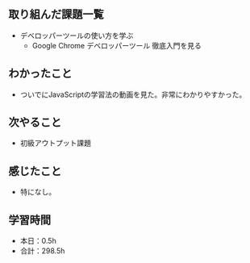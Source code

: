 ## 取り組んだ課題一覧
- デベロッパーツールの使い方を学ぶ
  -  Google Chrome デベロッパーツール 徹底入門を見る
## わかったこと
- ついでにJavaScriptの学習法の動画を見た。非常にわかりやすかった。
## 次やること
- 初級アウトプット課題
## 感じたこと
- 特になし。
## 学習時間
- 本日：0.5h
- 合計：298.5h